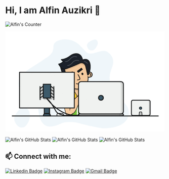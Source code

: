 # Hi, I am Alfin Auzikri 👋

![Alfin's Counter](https://komarev.com/ghpvc/?username=alfinauzikri&label=Profile%20views&color=0e75b6&style=flat)

<img src="https://raw.githubusercontent.com/alfinauzikri/alfinauzikri/main/assets/cover.gif" alt="Alfin Auzikri" />





![Alfin's GitHub Stats](https://github-readme-streak-stats.herokuapp.com/?user=alfinauzikri&include_all_commits=true&count_private=true)
![Alfin's GitHub Stats](https://github-readme-stats.vercel.app/api?username=alfinauzikri&show_icons=true&locale=en&include_all_commits=true&hide=contribs,prs&count_private=true)
![Alfin's GitHub Stats](https://github-readme-stats.vercel.app/api/top-langs?username=alfinauzikri&show_icons=true&locale=en&layout=compact&include_all_commits=true&count_private=true)


## 📫 Connect with me:
[![Linkedin Badge](https://img.shields.io/badge/-alfinauzikri-blue?style=flat-square&logo=Linkedin&logoColor=white&link=https://www.linkedin.com/in/alfinauzikri/)](https://www.linkedin.com/in/alfinauzikri/)
[![Instagram Badge](https://img.shields.io/badge/-@alfauzikri-f56040?style=flat-square&logo=instagram&logoColor=white&link=https://instagram.com/alfauzikri)](https://instagram.com/alfauzikri)
[![Gmail Badge](https://img.shields.io/badge/-iyalfin@gmail.com-db4437?style=flat-square&logo=Gmail&logoColor=white&link=mailto:iyalfin@gmail.com)](mailto:iyalfin@gmail.com)
